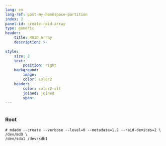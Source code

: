 ```yaml
---
lang: en
lang-ref: post-my-homespace-partition
index: 2
panel-id: create-raid-array
type: generic
header:
    title: RAID Array
    description: >-
        
style:
    size: 2
    text:
        position: right
    background:
        image:
        color: color2
    header:
        color: color2-alt
        joined: joined
        span:
---
```

<div class="inner columns aligned">
    <div class="span-4">
        <h3 class="major">Root</h3>
        <pre><code># mdadm --create --verbose --level=0 --metadata=1.2 --raid-devices=2 \
/dev/md0 \
/dev/sda1 /dev/sdb1</code></pre>
    </div>
</div>
